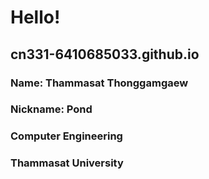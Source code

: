 # Hello!
## cn331-6410685033.github.io
### Name: Thammasat Thonggamgaew
### Nickname: Pond
### Computer Engineering
### Thammasat University
